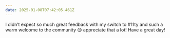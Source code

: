 ```yaml
---
date: 2025-01-08T07:42:05.461Z
---
```


I didn’t expect so much great feedback with my switch to #11ty and such a warm welcome to the community 😊 appreciate that a lot!
Have a great day!